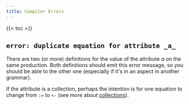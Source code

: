 ```yaml
---
title: Compiler Errors
---
```


{{< toc >}}

## `error: duplicate equation for attribute _a_`

There are two (or more) definitions for the value of the attribute _a_ on the same production.
Both definitions should emit this error message, so you should be able to the other one (especially if it's in an aspect in another grammar).

If the attribute is a collection, perhaps the intention is for one equation to change from `:=` to `<-` (see more about [collections](/silver/concept/collections)).

